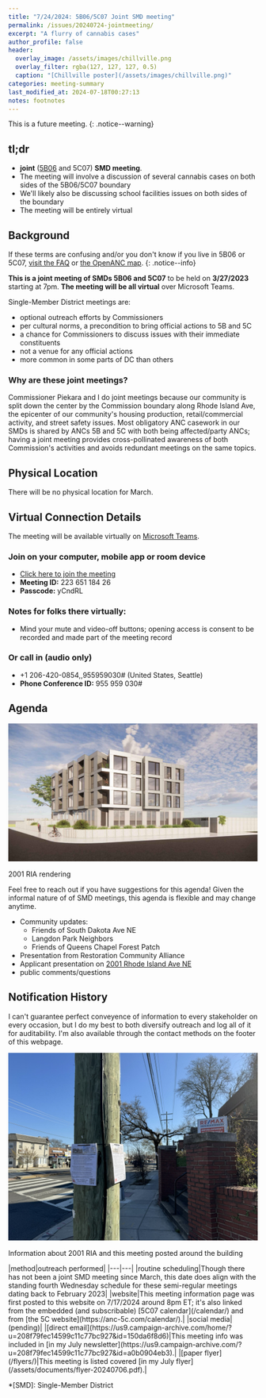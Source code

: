 ```yaml
---
title: "7/24/2024: 5B06/5C07 Joint SMD meeting"
permalink: /issues/20240724-jointmeeting/
excerpt: "A flurry of cannabis cases"
author_profile: false
header:
  overlay_image: /assets/images/chillville.png
  overlay_filter: rgba(127, 127, 127, 0.5)
  caption: "[Chillville poster](/assets/images/chillville.png)"
categories: meeting-summary
last_modified_at: 2024-07-18T00:27:13
notes: footnotes
---
```

This is a future meeting.
{: .notice--warning}

## tl;dr
- **joint** ([5B06](https://anc5b06.com) and 5C07) **SMD meeting**.
- The meeting will involve a discussion of several cannabis cases on both sides of the 5B06/5C07 boundary
- We'll likely also be discussing school facilities issues on both sides of the boundary
- The meeting will be entirely virtual

## Background
If these terms are confusing and/or you don't know if you live in 5B06 or 5C07, [visit the FAQ](/ancs/) or [the OpenANC map](https://openanc.org).
{: .notice--info}

**This is a joint meeting of SMDs 5B06 and 5C07** to be held on **3/27/2023** starting at 7pm. **The meeting will be all virtual** over Microsoft Teams.

Single-Member District meetings are:
- optional outreach efforts by Commissioners
- per cultural norms, a precondition to bring official actions to 5B and 5C
- a chance for Commissioners to discuss issues with their immediate constituents
- not a venue for any official actions
- more common in some parts of DC than others

### Why are these joint meetings?
Commissioner Piekara and I do joint meetings because our community is split down the center by the Commission boundary along Rhode Island Ave, the epicenter of our community's housing production, retail/commercial activity, and street safety issues. Most obligatory ANC casework in our SMDs is shared by ANCs 5B and 5C with both being affected/party ANCs; having a joint meeting provides cross-pollinated awareness of both Commission's activities and avoids redundant meetings on the same topics.

## Physical Location
There will be no physical location for March.

## Virtual Connection Details
The meeting will be available virtually on [Microsoft Teams](https://www.microsoft.com/en-us/microsoft-teams/download-app).
### Join on your computer, mobile app or room device
- [Click here to join the meeting](https://teams.microsoft.com/l/meetup-join/19%3ameeting_YTJjOWU0ZjktMWU3Mi00YmE2LTkyYjUtYmUzYzJlMWE2NGUy%40thread.v2/0?context=%7b%22Tid%22%3a%228fe449f1-8b94-4fb7-9906-6f939da82d73%22%2c%22Oid%22%3a%22fe41fa96-a564-4c7e-bcd4-e44346276d35%22%7d)
- **Meeting ID:** 223 651 184 26
- **Passcode:** yCndRL

### Notes for folks there virtually:
- Mind your mute and video-off buttons; opening access is consent to be recorded and made part of the meeting record

### Or call in (audio only)
- +1 206-420-0854,,955959030# (United States, Seattle)
- **Phone Conference ID:** 955 959 030#

## Agenda
[![info posted around the intersection](/assets/images/2001ria/rendering-far.png)](/assets/images/2001ria/rendering-far.png)
<p class="caption">2001 RIA rendering</p>

Feel free to reach out if you have suggestions for this agenda! Given the informal nature of of SMD meetings, this agenda is flexible and may change anytime.

- Community updates:
  - Friends of South Dakota Ave NE
  - Langdon Park Neighbors
  - Friends of Queens Chapel Forest Patch
- Presentation from Restoration Community Alliance
- Applicant presentation on [2001 Rhode Island Ave NE](/issues/2001ria)
- public comments/questions

## Notification History
I can't guarantee perfect conveyence of information to every stakeholder on every occasion, but I do my best to both diversify outreach and log all of it for auditability. I'm also available through the contact methods on the footer of this webpage.

[![info posted around the building](/assets/images/2001ria/posted-flyer.jpg)](/assets/images/2001ria/posted-flyer.jpg)
<p class="caption">Information about 2001 RIA and this meeting posted around the building</p>
<p/>
|method|outreach performed|
|---|---|
|routine scheduling|Though there has not been a joint SMD meeting since March, this date does align with the standing fourth Wednesday schedule for these semi-regular meetings dating back to February 2023|
|website|This meeting information page was first posted to this website on 7/17/2024 around 8pm ET; it's also linked from the embedded (and subscribable) [5C07 calendar](/calendar/) and from [the 5C website](https://anc-5c.com/calendar/).|
|social media|(pending)|
|[direct email](https://us9.campaign-archive.com/home/?u=208f79fec14599c11c77bc927&id=150da6f8d6)|This meeting info was included in [in my July newsletter](https://us9.campaign-archive.com/?u=208f79fec14599c11c77bc927&id=a0b0904eb3).|
|[paper flyer](/flyers/)|This meeting is listed covered [in my July flyer](/assets/documents/flyer-20240706.pdf).|

*[SMD]: Single-Member District